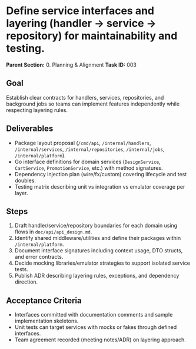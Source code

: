 # Define service interfaces and layering (handler → service → repository) for maintainability and testing.

**Parent Section:** 0. Planning & Alignment
**Task ID:** 003

## Goal
Establish clear contracts for handlers, services, repositories, and background jobs so teams can implement features independently while respecting layering rules.

## Deliverables
- Package layout proposal (`/cmd/api`, `/internal/handlers`, `/internal/services`, `/internal/repositories`, `/internal/jobs`, `/internal/platform`).
- Go interface definitions for domain services (`DesignService`, `CartService`, `PromotionService`, etc.) with method signatures.
- Dependency injection plan (wire/fx/custom) covering lifecycle and test doubles.
- Testing matrix describing unit vs integration vs emulator coverage per layer.

## Steps
1. Draft handler/service/repository boundaries for each domain using flows in `doc/api/api_design.md`.
2. Identify shared middleware/utilities and define their packages within `/internal/platform`.
3. Document interface signatures including context usage, DTO structs, and error contracts.
4. Decide mocking libraries/emulator strategies to support isolated service tests.
5. Publish ADR describing layering rules, exceptions, and dependency direction.

## Acceptance Criteria
- Interfaces committed with documentation comments and sample implementation skeletons.
- Unit tests can target services with mocks or fakes through defined interfaces.
- Team agreement recorded (meeting notes/ADR) on layering approach.
